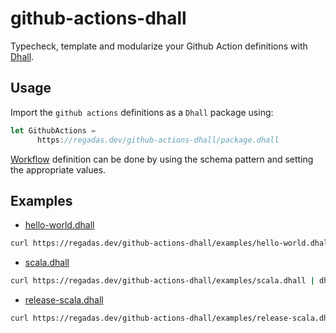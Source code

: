 # github-actions-dhall

Typecheck, template and modularize your Github Action definitions with [Dhall](https://github.com/dhall-lang).

## Usage

Import the `github actions` definitions as a `Dhall` package using:

```js
let GithubActions =
      https://regadas.dev/github-actions-dhall/package.dhall
```

[Workflow](types/Workflow.dhall) definition can be done by using the schema pattern and setting the appropriate values.

## Examples

- [hello-world.dhall](examples/hello-world.dhall)

```bash
curl https://regadas.dev/github-actions-dhall/examples/hello-world.dhall | dhall-to-yaml
```

- [scala.dhall](examples/scala.dhall)

```bash
curl https://regadas.dev/github-actions-dhall/examples/scala.dhall | dhall-to-yaml
```

- [release-scala.dhall](examples/release-scala.dhall)

```bash
curl https://regadas.dev/github-actions-dhall/examples/release-scala.dhall | dhall-to-yaml
```
